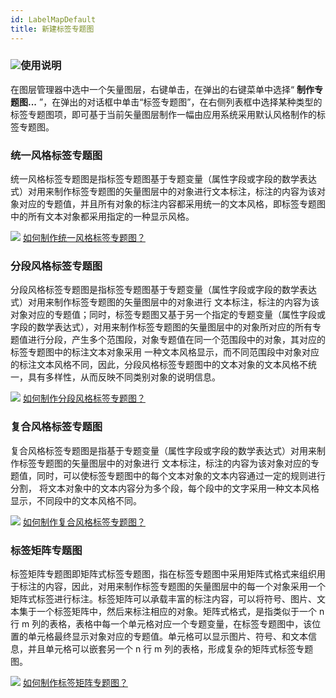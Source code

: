 ```yaml
---
id: LabelMapDefault
title: 新建标签专题图
---
```

### ![](../../img/read.gif)使用说明

在图层管理器中选中一个矢量图层，右键单击，在弹出的右键菜单中选择“ **制作专题图...**
”，在弹出的对话框中单击“标签专题图”，在右侧列表框中选择某种类型的标签专题图项，即可基于当前矢量图层制作一幅由应用系统采用默认风格制作的标签专题图。

### 统一风格标签专题图

统一风格标签专题图是指标签专题图基于专题变量（属性字段或字段的数学表达式）对用来制作标签专题图的矢量图层中的对象进行文本标注，标注的内容为该对象对应的专题值，并且所有对象的标注内容都采用统一的文本风格，即标签专题图中的所有文本对象都采用指定的一种显示风格。

![](../../img/smalltitle.png) [如何制作统一风格标签专题图？](UniformLabelMap)

### 分段风格标签专题图

分段风格标签专题图是指标签专题图基于专题变量（属性字段或字段的数学表达式）对用来制作标签专题图的矢量图层中的对象进行
文本标注，标注的内容为该对象对应的专题值；同时，标签专题图又基于另一个指定的专题变量（属性字段或字段的数学表达式），对用来制作标签专题图的矢量图层中的对象所对应的所有专题值进行分段，产生多个范围段，对象专题值在同一个范围段中的对象，其对应的标签专题图中的标注文本对象采用
一种文本风格显示，而不同范围段中对象对应的标注文本风格不同，因此，分段风格标签专题图中的文本对象的文本风格不统一，具有多样性，从而反映不同类别对象的说明信息。

![](../../img/smalltitle.png) [如何制作分段风格标签专题图？](RangesLabelMap)

### 复合风格标签专题图

复合风格标签专题图是指基于专题变量（属性字段或字段的数学表达式）对用来制作标签专题图的矢量图层中的对象进行
文本标注，标注的内容为该对象对应的专题值，同时，可以使标签专题图中的每个文本对象的文本内容通过一定的规则进行分割，
将文本对象中的文本内容分为多个段，每个段中的文字采用一种文本风格显示，不同段中的文本风格不同。

![](../../img/smalltitle.png) [如何制作复合风格标签专题图？](MixedLabelMap)

### 标签矩阵专题图

标签矩阵专题图即矩阵式标签专题图，指在标签专题图中采用矩阵式格式来组织用于标注的内容，因此，对用来制作标签专题图的矢量图层中的每一个对象采用一个矩阵式标签进行标注。标签矩阵可以承载丰富的标注内容，可以将符号、图片、文本集于一个标签矩阵中，然后来标注相应的对象。矩阵式格式，是指类似于一个
n 行 m
列的表格，表格中每一个单元格对应一个专题变量，在标签专题图中，该位置的单元格最终显示对象对应的专题值。单元格可以显示图片、符号、和文本信息，并且单元格可以嵌套另一个
n 行 m 列的表格，形成复杂的矩阵式标签专题图。

![](../../img/smalltitle.png) [如何制作标签矩阵专题图？](LabelMatrixMap)


